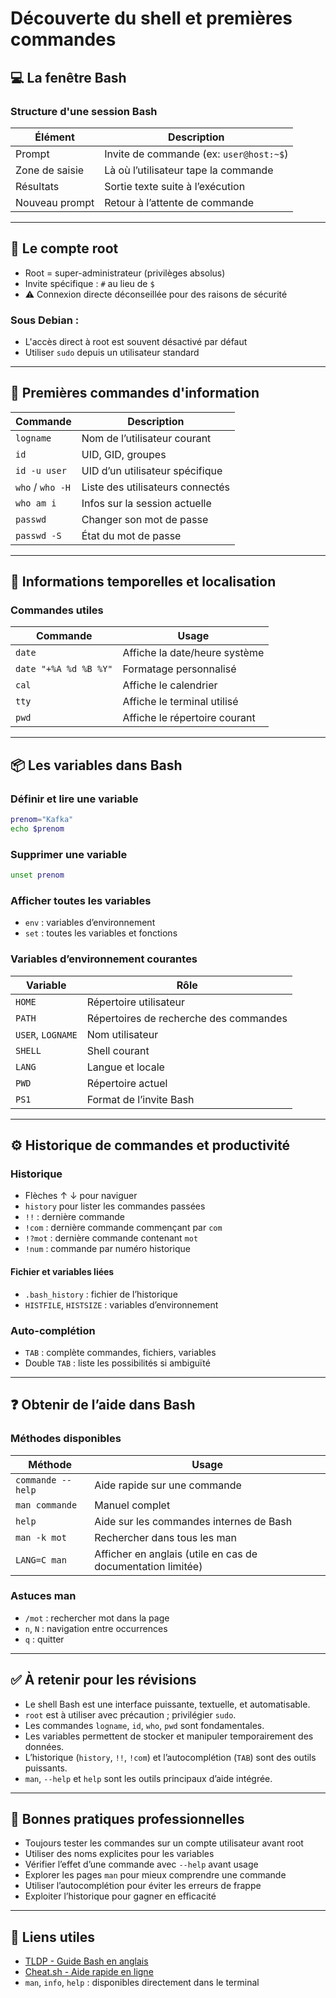 # Découverte du shell et premières commandes

## 💻 La fenêtre Bash

### Structure d'une session Bash

|Élément|Description|
|---|---|
|Prompt|Invite de commande (ex: `user@host:~$`)|
|Zone de saisie|Là où l’utilisateur tape la commande|
|Résultats|Sortie texte suite à l’exécution|
|Nouveau prompt|Retour à l’attente de commande|

---

## 🔐 Le compte root

- Root = super-administrateur (privilèges absolus)
- Invite spécifique : `#` au lieu de `$`
- ⚠️ Connexion directe déconseillée pour des raisons de sécurité

### Sous Debian :

- L'accès direct à root est souvent désactivé par défaut
- Utiliser `sudo` depuis un utilisateur standard

---

## 🔎 Premières commandes d'information

|Commande|Description|
|---|---|
|`logname`|Nom de l’utilisateur courant|
|`id`|UID, GID, groupes|
|`id -u user`|UID d’un utilisateur spécifique|
|`who` / `who -H`|Liste des utilisateurs connectés|
|`who am i`|Infos sur la session actuelle|
|`passwd`|Changer son mot de passe|
|`passwd -S`|État du mot de passe|

---

## 📅 Informations temporelles et localisation

### Commandes utiles

|Commande|Usage|
|---|---|
|`date`|Affiche la date/heure système|
|`date "+%A %d %B %Y"`|Formatage personnalisé|
|`cal`|Affiche le calendrier|
|`tty`|Affiche le terminal utilisé|
|`pwd`|Affiche le répertoire courant|

---

## 📦 Les variables dans Bash

### Définir et lire une variable

```bash
prenom="Kafka"
echo $prenom
```

### Supprimer une variable

```bash
unset prenom
```

### Afficher toutes les variables

- `env` : variables d’environnement
- `set` : toutes les variables et fonctions

### Variables d’environnement courantes

|Variable|Rôle|
|---|---|
|`HOME`|Répertoire utilisateur|
|`PATH`|Répertoires de recherche des commandes|
|`USER`, `LOGNAME`|Nom utilisateur|
|`SHELL`|Shell courant|
|`LANG`|Langue et locale|
|`PWD`|Répertoire actuel|
|`PS1`|Format de l’invite Bash|

---

## ⚙️ Historique de commandes et productivité

### Historique

- Flèches ↑ ↓ pour naviguer
- `history` pour lister les commandes passées
- `!!` : dernière commande
- `!com` : dernière commande commençant par `com`
- `!?mot` : dernière commande contenant `mot`
- `!num` : commande par numéro historique

#### Fichier et variables liées

- `.bash_history` : fichier de l’historique
- `HISTFILE`, `HISTSIZE` : variables d’environnement

### Auto-complétion

- `TAB` : complète commandes, fichiers, variables
- Double `TAB` : liste les possibilités si ambiguïté

---

## ❓ Obtenir de l’aide dans Bash

### Méthodes disponibles

|Méthode|Usage|
|---|---|
|`commande --help`|Aide rapide sur une commande|
|`man commande`|Manuel complet|
|`help`|Aide sur les commandes internes de Bash|
|`man -k mot`|Rechercher dans tous les man|
|`LANG=C man`|Afficher en anglais (utile en cas de documentation limitée)|

### Astuces man

- `/mot` : rechercher mot dans la page
- `n`, `N` : navigation entre occurrences
- `q` : quitter

---

## ✅ À retenir pour les révisions

- Le shell Bash est une interface puissante, textuelle, et automatisable.
- `root` est à utiliser avec précaution ; privilégier `sudo`.
- Les commandes `logname`, `id`, `who`, `pwd` sont fondamentales.
- Les variables permettent de stocker et manipuler temporairement des données.
- L’historique (`history`, `!!`, `!com`) et l’autocomplétion (`TAB`) sont des outils puissants.
- `man`, `--help` et `help` sont les outils principaux d’aide intégrée.

---

## 📌 Bonnes pratiques professionnelles

- Toujours tester les commandes sur un compte utilisateur avant root
- Utiliser des noms explicites pour les variables
- Vérifier l’effet d’une commande avec `--help` avant usage
- Explorer les pages `man` pour mieux comprendre une commande
- Utiliser l’autocomplétion pour éviter les erreurs de frappe
- Exploiter l’historique pour gagner en efficacité

---

## 🔗 Liens utiles

- [TLDP - Guide Bash en anglais](https://tldp.org/LDP/Bash-Beginners-Guide/html/)
- [Cheat.sh - Aide rapide en ligne](https://cheat.sh/)
- `man`, `info`, `help` : disponibles directement dans le terminal